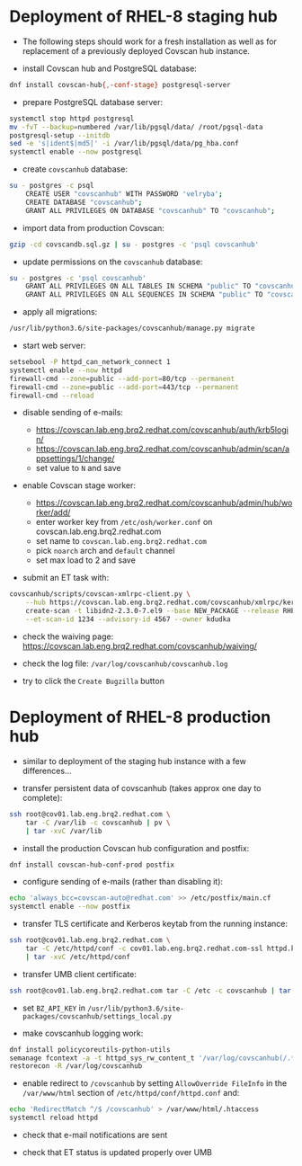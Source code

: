 # Deployment of RHEL-8 staging hub

- The following steps should work for a fresh installation as well as
  for replacement of a previously deployed Covscan hub instance.

- install Covscan hub and PostgreSQL database:
```sh
dnf install covscan-hub{,-conf-stage} postgresql-server
```

- prepare PostgreSQL database server:
```sh
systemctl stop httpd postgresql
mv -fvT --backup=numbered /var/lib/pgsql/data/ /root/pgsql-data
postgresql-setup --initdb
sed -e 's|ident$|md5|' -i /var/lib/pgsql/data/pg_hba.conf
systemctl enable --now postgresql
```

- create `covscanhub` database:
```sh
su - postgres -c psql
    CREATE USER "covscanhub" WITH PASSWORD 'velryba';
    CREATE DATABASE "covscanhub";
    GRANT ALL PRIVILEGES ON DATABASE "covscanhub" TO "covscanhub";
```

- import data from production Covscan:
```sh
gzip -cd covscandb.sql.gz | su - postgres -c 'psql covscanhub'
```

- update permissions on the `covscanhub` database:
```sh
su - postgres -c 'psql covscanhub'
    GRANT ALL PRIVILEGES ON ALL TABLES IN SCHEMA "public" TO "covscanhub";
    GRANT ALL PRIVILEGES ON ALL SEQUENCES IN SCHEMA "public" TO "covscanhub";
```

- apply all migrations:
```sh
/usr/lib/python3.6/site-packages/covscanhub/manage.py migrate
```

- start web server:
```sh
setsebool -P httpd_can_network_connect 1
systemctl enable --now httpd
firewall-cmd --zone=public --add-port=80/tcp --permanent
firewall-cmd --zone=public --add-port=443/tcp --permanent
firewall-cmd --reload
```

- disable sending of e-mails:
    - https://covscan.lab.eng.brq2.redhat.com/covscanhub/auth/krb5login/
    - https://covscan.lab.eng.brq2.redhat.com/covscanhub/admin/scan/appsettings/1/change/
    - set value to `N` and save

- enable Covscan stage worker:
    - https://covscan.lab.eng.brq2.redhat.com/covscanhub/admin/hub/worker/add/
    - enter worker key from `/etc/osh/worker.conf` on covscan.lab.eng.brq2.redhat.com
    - set name to `covscan.lab.eng.brq2.redhat.com`
    - pick `noarch` arch and `default` channel
    - set max load to 2 and save

- submit an ET task with:
```sh
covscanhub/scripts/covscan-xmlrpc-client.py \
    --hub https://covscan.lab.eng.brq2.redhat.com/covscanhub/xmlrpc/kerbauth/ \
    create-scan -t libidn2-2.3.0-7.el9 --base NEW_PACKAGE --release RHEL-9.0.0 \
    --et-scan-id 1234 --advisory-id 4567 --owner kdudka
```

- check the waiving page: https://covscan.lab.eng.brq2.redhat.com/covscanhub/waiving/

- check the log file: `/var/log/covscanhub/covscanhub.log`

- try to click the `Create Bugzilla` button


# Deployment of RHEL-8 production hub

- similar to deployment of the staging hub instance with a few differences...

- transfer persistent data of covscanhub (takes approx one day to complete):
```sh
ssh root@cov01.lab.eng.brq2.redhat.com \
    tar -C /var/lib -c covscanhub | pv \
    | tar -xvC /var/lib
```

- install the production Covscan hub configuration and postfix:
```sh
dnf install covscan-hub-conf-prod postfix
```

- configure sending of e-mails (rather than disabling it):
```sh
echo 'always_bcc=covscan-auto@redhat.com' >> /etc/postfix/main.cf
systemctl enable --now postfix
```

- transfer TLS certificate and Kerberos keytab from the running instance:
```sh
ssh root@cov01.lab.eng.brq2.redhat.com \
    tar -C /etc/httpd/conf -c cov01.lab.eng.brq2.redhat.com-ssl httpd.keytab \
    | tar -xvC /etc/httpd/conf
```

- transfer UMB client certificate:
```sh
ssh root@cov01.lab.eng.brq2.redhat.com tar -C /etc -c covscanhub | tar -xvC /etc
```

- set `BZ_API_KEY` in `/usr/lib/python3.6/site-packages/covscanhub/settings_local.py`

- make covscanhub logging work:
```sh
dnf install policycoreutils-python-utils
semanage fcontext -a -t httpd_sys_rw_content_t '/var/log/covscanhub(/.*)?'
restorecon -R /var/log/covscanhub
```

- enable redirect to `/covscanhub` by setting `AllowOverride FileInfo`
  in the `/var/www/html` section of `/etc/httpd/conf/httpd.conf` and:
```sh
echo 'RedirectMatch ^/$ /covscanhub' > /var/www/html/.htaccess
systemctl reload httpd
```

- check that e-mail notifications are sent

- check that ET status is updated properly over UMB
